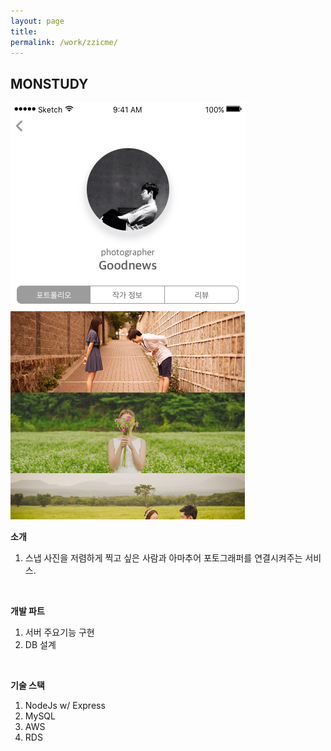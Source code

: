 ```yaml
---
layout: page
title:
permalink: /work/zzicme/
---
```



## MONSTUDY

<img src ="/images/zzicme.png" >


<br>

**소개**

1. 스냅 사진을 저렴하게 찍고 싶은 사람과 아마추어 포토그래퍼를 연결시켜주는 서비스.


<br>

**개발 파트**

1. 서버 주요기능 구현
2. DB 설계

<br>

**기술 스택**

1. NodeJs w/ Express
2. MySQL
3. AWS
4. RDS

<br>
